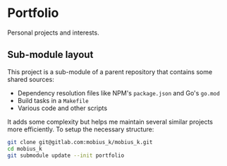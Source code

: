 # Portfolio

Personal projects and interests.

## Sub-module layout

This project is a sub-module of a parent repository that contains some shared sources:
  - Dependency resolution files like NPM's `package.json` and Go's `go.mod`
  - Build tasks in a `Makefile`
  - Various code and other scripts

It adds some complexity but helps me maintain several similar projects more efficiently.
To setup the necessary structure:
```bash
git clone git@gitlab.com:mobius_k/mobius_k.git
cd mobius_k
git submodule update --init portfolio
```
